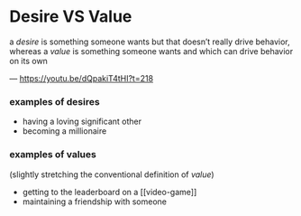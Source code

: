 # Desire VS Value

a _desire_ is something someone wants but that doesn’t really drive behavior, whereas a _value_ is something someone wants and which can drive behavior on its own

&mdash; <https://youtu.be/dQpakiT4tHI?t=218>

### examples of desires

- having a loving significant other
- becoming a millionaire

### examples of values

(slightly stretching the conventional definition of _value_)

- getting to the leaderboard on a [[video-game]]
- maintaining a friendship with someone
